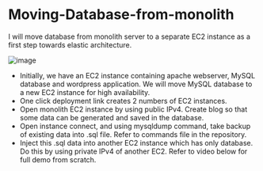 # Moving-Database-from-monolith
I will move database from monolith server to a separate EC2 instance as a first step towards elastic architecture.  

![image](https://github.com/dhruv14385/Moving-Database-from-monolith/assets/83332524/52e44b08-fb27-445a-b054-2f1c3502be4f)  

* Initially, we have an EC2 instance containing apache webserver, MySQL database and wordpress application. We will move MySQL database to a new EC2 instance for high availability.
* One click deployment link creates 2 numbers of EC2 instances.
*	Open monolith EC2 instance by using public IPv4. Create blog so that some data can be generated and saved in the database. 
*	Open instance connect, and using mysqldump command, take backup of existing data into .sql file. Refer to commands file in the repository.
*	Inject this .sql data into another EC2 instance which has only database. Do this by using private IPv4 of another EC2. Refer to video below for full demo from scratch.

  




